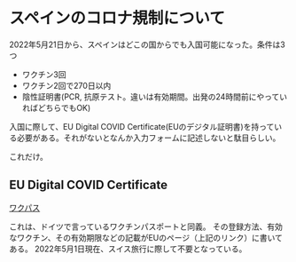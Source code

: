 
# スペインのコロナ規制について

2022年5月21日から、スペインはどこの国からでも入国可能になった。条件は3つ

- ワクチン3回
- ワクチン2回で270日以内
- 陰性証明書(PCR, 抗原テスト。違いは有効期間。出発の24時間前にやっていればどちらでもOK)

入国に際して、EU Digital COVID Certificate(EUのデジタル証明書)を持っている必要がある。それがないとなんか入力フォームに記述しないと駄目らしい。

これだけ。

## EU Digital COVID Certificate

[ワクパス](https://ec.europa.eu/info/live-work-travel-eu/coronavirus-response/safe-covid-19-vaccines-europeans/eu-digital-covid-certificate_en)

これは、ドイツで言っているワクチンパスポートと同義。
その登録方法、有効なワクチン、その有効期限などの記載がEUのページ（上記のリンク）に書いてある。
2022年5月1日現在、スイス旅行に際して不要となっている。
